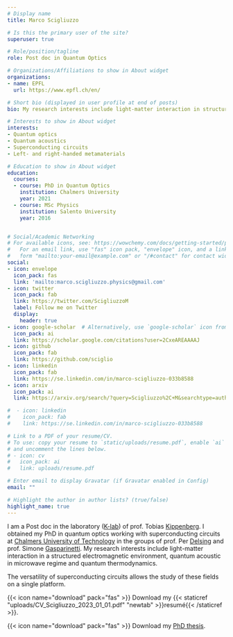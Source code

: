```yaml
---
# Display name
title: Marco Scigliuzzo

# Is this the primary user of the site?
superuser: true

# Role/position/tagline
role: Post doc in Quantum Optics

# Organizations/Affiliations to show in About widget
organizations:
- name: EPFL
  url: https://www.epfl.ch/en/

# Short bio (displayed in user profile at end of posts)
bio: My research interests include light-matter interaction in structured waveguides and quantum acoustic with superconducting circuits.

# Interests to show in About widget
interests:
- Quantum optics
- Quantum acoustics
- Superconducting circuits
- Left- and right-handed metamaterials

# Education to show in About widget
education:
  courses:
  - course: PhD in Quantum Optics
    institution: Chalmers University
    year: 2021
  - course: MSc Physics
    institution: Salento University
    year: 2016


# Social/Academic Networking
# For available icons, see: https://wowchemy.com/docs/getting-started/page-builder/#icons
#   For an email link, use "fas" icon pack, "envelope" icon, and a link in the
#   form "mailto:your-email@example.com" or "/#contact" for contact widget.
social:
- icon: envelope
  icon_pack: fas
  link: 'mailto:marco.scigliuzzo.physics@gmail.com'
- icon: twitter
  icon_pack: fab
  link: https://twitter.com/ScigliuzzoM
  label: Follow me on Twitter
  display:
    header: true
- icon: google-scholar  # Alternatively, use `google-scholar` icon from `ai` icon pack
  icon_pack: ai
  link: https://scholar.google.com/citations?user=2CxeAREAAAAJ
- icon: github
  icon_pack: fab
  link: https://github.com/sciglio
- icon: linkedin
  icon_pack: fab
  link: https://se.linkedin.com/in/marco-scigliuzzo-033b8588
- icon: arxiv
  icon_pack: ai
  link: https://arxiv.org/search/?query=Scigliuzzo%2C+M&searchtype=author&source=header

#  - icon: linkedin
#    icon_pack: fab
#    link: https://se.linkedin.com/in/marco-scigliuzzo-033b8588

# Link to a PDF of your resume/CV.
# To use: copy your resume to `static/uploads/resume.pdf`, enable `ai` icons in `params.toml`,
# and uncomment the lines below.
# - icon: cv
#   icon_pack: ai
#   link: uploads/resume.pdf

# Enter email to display Gravatar (if Gravatar enabled in Config)
email: ""

# Highlight the author in author lists? (true/false)
highlight_name: true
---
```


I am a Post doc in the laboratory ([K-lab](https://www.epfl.ch/labs/k-lab/)) of prof. Tobias [Kippenberg](https://people.epfl.ch/tobias.kippenberg?lang=en). I obtained my PhD in quantum optics working with superconducting circuits at [Chalmers University of Technology](https://www.chalmers.se) in the groups of prof. Per [Delsing](http://www.chalmers.se/en/staff/Pages/per-delsing.aspx) and prof. Simone [Gasparinetti](https://202q-lab.se/). My research interests include light-matter interaction in a structured electromagnetic environment, quantum acoustic in microwave regime and quantum thermodynamics.

The versatility of superconducting circuits allows the study of these fields on a single platform.

{{< icon name="download" pack="fas" >}} Download my {{< staticref "uploads/CV_Scigliuzzo_2023_01_01.pdf" "newtab" >}}resumé{{< /staticref >}}.

{{< icon name="download" pack="fas" >}} Download my [PhD thesis](https://research.chalmers.se/publication/525161/file/525161_Fulltext.pdf).
